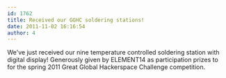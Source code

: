 ```yaml
---
id: 1762
title: Received our GGHC soldering stations!
date: 2011-11-02 16:16:54
author: 4
---
```


We've just received our nine temperature controlled soldering station with digital display! Generously given by ELEMENT14 as participation prizes to for the spring 2011 Great Global Hackerspace Challenge competition.
